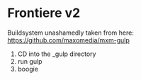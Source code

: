 # Frontiere v2

Buildsystem unashamedly taken from here: https://github.com/maxomedia/mxm-gulp

1) CD into the _gulp directory
2) run gulp
3) boogie
